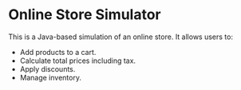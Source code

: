 # Online Store Simulator

This is a Java-based simulation of an online store. It allows users to:
- Add products to a cart.
- Calculate total prices including tax.
- Apply discounts.
- Manage inventory.
